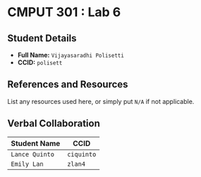 # CMPUT 301 : Lab 6

## Student Details

- **Full Name:** `Vijayasaradhi Polisetti`
- **CCID:** `polisett`

## References and Resources

List any resources used here, or simply put `N/A` if not applicable.

## Verbal Collaboration

| Student Name | CCID     |
| ------------ | -------- |
|`Lance Quinto`|`ciquinto`|
|  `Emily Lan` | `zlan4`  |
